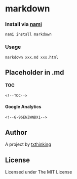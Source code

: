 # markdown

### Install via [nami](https://github.com/txthinking/nami)

```
nami install markdown
```

### Usage

```
markdown xxx.md xxx.html
```

## Placeholder in .md

#### TOC

```
<!--TOC-->
```

#### Google Analytics

```
<!--G-96ENZWNBX1-->
```

## Author

A project by [txthinking](https://www.txthinking.com)

## License

Licensed under The MIT License
